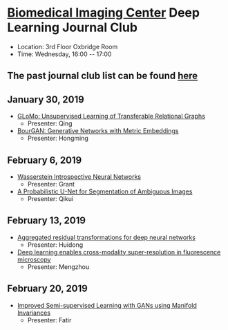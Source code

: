 
# [Biomedical Imaging Center](http://biotech.rpi.edu/centers/bic) Deep Learning Journal Club

* Location: 3rd Floor Oxbridge Room
* Time: Wednesday, 16:00 -- 17:00

## The past journal club list can be found [here](past_list.md)


## January 30, 2019
* [GLoMo: Unsupervised Learning of Transferable Relational Graphs](https://papers.nips.cc/paper/8110-glomo-unsupervised-learning-of-transferable-relational-graphs)
  * Presenter: Qing
* [BourGAN: Generative Networks with Metric Embeddings](https://papers.nips.cc/paper/7495-bourgan-generative-networks-with-metric-embeddings)
  * Presenter: Hongming


## February 6, 2019
* [Wasserstein Introspective Neural Networks](http://openaccess.thecvf.com/content_cvpr_2018/papers_backup/Lee_Wasserstein_Introspective_Neural_CVPR_2018_paper.pdf)
  * Presenter: Grant
* [A Probabilistic U-Net for Segmentation of Ambiguous Images](https://papers.nips.cc/paper/7928-a-probabilistic-u-net-for-segmentation-of-ambiguous-images)
  * Presenter: Qikui

## February 13, 2019

* [Aggregated residual transformations for deep neural networks](http://openaccess.thecvf.com/content_cvpr_2017/papers/Xie_Aggregated_Residual_Transformations_CVPR_2017_paper.pdf)
  * Presenter: Huidong
* [Deep learning enables cross-modality super-resolution in fluorescence microscopy](https://www.nature.com/articles/s41592-018-0239-0)
  * Presenter: Mengzhou

## February 20, 2019

* [Improved Semi-supervised Learning with GANs using Manifold Invariances](https://arxiv.org/abs/1705.08850)
  * Presenter: Fatir




